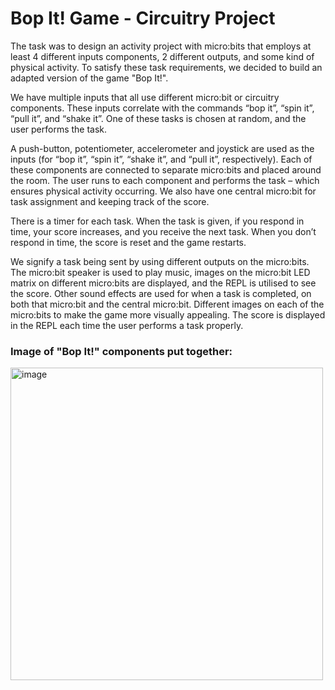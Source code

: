 # Bop It! Game - Circuitry Project
The task was to design an activity project with micro:bits that employs at least 4 different inputs components, 2 different outputs, and some kind of physical activity. To satisfy these task requirements, we decided to build an adapted version of the game "Bop It!". 

We have multiple inputs that all use different micro:bit or circuitry components. These inputs correlate with the commands “bop it”, “spin it”, “pull it”, and “shake it”. One of these tasks is chosen at random, and the user performs the task. 

A push-button, potentiometer, accelerometer and joystick are used as the inputs (for “bop it”, “spin it”, “shake it”, and “pull it”, respectively). Each of these components are connected to separate micro:bits and  placed around the room. The user runs to each component and performs the task – which ensures physical activity occurring. We also have one central micro:bit for task assignment and keeping track of the score.

There is a timer for each task. When the task is given, if you respond in time, your score increases, and you receive the next task. When you don’t respond in time, the score is reset and the game restarts. 

We signify a task being sent by using different outputs on the micro:bits. The micro:bit speaker is used to play music, images on the micro:bit LED matrix on different micro:bits are displayed, and the REPL is utilised to see the score. Other sound effects are used for when a task is completed, on both that micro:bit and the central micro:bit. Different images on each of the micro:bits to make the game more visually appealing. The score is displayed in the REPL each time the user performs a task properly.

<h3>Image of "Bop It!" components put together:</h3>

<img width="500" alt="image" src="https://github.com/shree-3143/Bop-It-Game-Circuitry-Project/assets/130221650/ee9152f4-e472-47b8-a18b-eb36100999b5">







